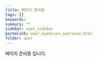 ```yaml
---
title: 페이지 준비중
tags: []
keywords:
summary: ""
sidebar: user_sidebar
permalink: user_myedison_overview.html
folder: user
---
```


페이지 준비중 입니다.